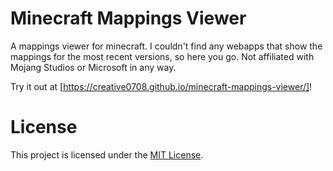 # Minecraft Mappings Viewer

A mappings viewer for minecraft. I couldn't find any webapps that show the mappings for the most recent versions, so here you go. Not affiliated with Mojang Studios or Microsoft in any way.

Try it out at [https://creative0708.github.io/minecraft-mappings-viewer/]!

# License

This project is licensed under the [MIT License](/LICENSE).
